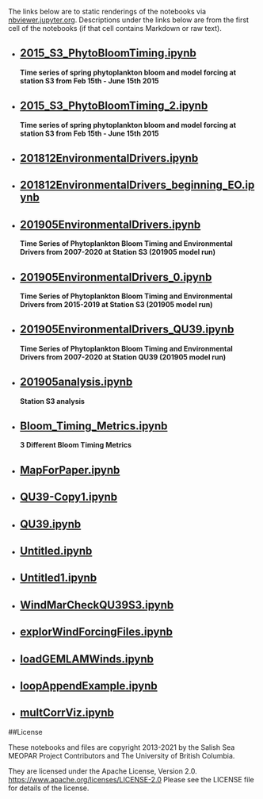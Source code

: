 The links below are to static renderings of the notebooks via
[nbviewer.jupyter.org](https://nbviewer.jupyter.org/).
Descriptions under the links below are from the first cell of the notebooks
(if that cell contains Markdown or raw text).

* ## [2015_S3_PhytoBloomTiming.ipynb](https://nbviewer.jupyter.org/github/SalishSeaCast/analysis-elise-2/blob/master/notebooks/forAline/2015_S3_PhytoBloomTiming.ipynb)  
    
    **Time series of spring phytoplankton bloom and model forcing at station S3 from Feb 15th - June 15th 2015**

* ## [2015_S3_PhytoBloomTiming_2.ipynb](https://nbviewer.jupyter.org/github/SalishSeaCast/analysis-elise-2/blob/master/notebooks/forAline/2015_S3_PhytoBloomTiming_2.ipynb)  
    
    **Time series of spring phytoplankton bloom and model forcing at station S3 from Feb 15th - June 15th 2015**

* ## [201812EnvironmentalDrivers.ipynb](https://nbviewer.jupyter.org/github/SalishSeaCast/analysis-elise-2/blob/master/notebooks/forAline/201812EnvironmentalDrivers.ipynb)  
    
* ## [201812EnvironmentalDrivers_beginning_EO.ipynb](https://nbviewer.jupyter.org/github/SalishSeaCast/analysis-elise-2/blob/master/notebooks/forAline/201812EnvironmentalDrivers_beginning_EO.ipynb)  
    
* ## [201905EnvironmentalDrivers.ipynb](https://nbviewer.jupyter.org/github/SalishSeaCast/analysis-elise-2/blob/master/notebooks/forAline/201905EnvironmentalDrivers.ipynb)  
    
    **Time Series of Phytoplankton Bloom Timing and Environmental Drivers from 2007-2020 at Station S3 (201905 model run)**

* ## [201905EnvironmentalDrivers_0.ipynb](https://nbviewer.jupyter.org/github/SalishSeaCast/analysis-elise-2/blob/master/notebooks/forAline/201905EnvironmentalDrivers_0.ipynb)  
    
    **Time Series of Phytoplankton Bloom Timing and Environmental Drivers from 2015-2019 at Station S3 (201905 model run)**

* ## [201905EnvironmentalDrivers_QU39.ipynb](https://nbviewer.jupyter.org/github/SalishSeaCast/analysis-elise-2/blob/master/notebooks/forAline/201905EnvironmentalDrivers_QU39.ipynb)  
    
    **Time Series of Phytoplankton Bloom Timing and Environmental Drivers from 2007-2020 at Station QU39 (201905 model run)**

* ## [201905analysis.ipynb](https://nbviewer.jupyter.org/github/SalishSeaCast/analysis-elise-2/blob/master/notebooks/forAline/201905analysis.ipynb)  
    
    **Station S3 analysis**

* ## [Bloom_Timing_Metrics.ipynb](https://nbviewer.jupyter.org/github/SalishSeaCast/analysis-elise-2/blob/master/notebooks/forAline/Bloom_Timing_Metrics.ipynb)  
    
    **3 Different Bloom Timing Metrics**

* ## [MapForPaper.ipynb](https://nbviewer.jupyter.org/github/SalishSeaCast/analysis-elise-2/blob/master/notebooks/forAline/MapForPaper.ipynb)  
    
* ## [QU39-Copy1.ipynb](https://nbviewer.jupyter.org/github/SalishSeaCast/analysis-elise-2/blob/master/notebooks/forAline/QU39-Copy1.ipynb)  
    
* ## [QU39.ipynb](https://nbviewer.jupyter.org/github/SalishSeaCast/analysis-elise-2/blob/master/notebooks/forAline/QU39.ipynb)  
    
* ## [Untitled.ipynb](https://nbviewer.jupyter.org/github/SalishSeaCast/analysis-elise-2/blob/master/notebooks/forAline/Untitled.ipynb)  
    
* ## [Untitled1.ipynb](https://nbviewer.jupyter.org/github/SalishSeaCast/analysis-elise-2/blob/master/notebooks/forAline/Untitled1.ipynb)  
    
* ## [WindMarCheckQU39S3.ipynb](https://nbviewer.jupyter.org/github/SalishSeaCast/analysis-elise-2/blob/master/notebooks/forAline/WindMarCheckQU39S3.ipynb)  
    
* ## [explorWindForcingFiles.ipynb](https://nbviewer.jupyter.org/github/SalishSeaCast/analysis-elise-2/blob/master/notebooks/forAline/explorWindForcingFiles.ipynb)  
    
* ## [loadGEMLAMWinds.ipynb](https://nbviewer.jupyter.org/github/SalishSeaCast/analysis-elise-2/blob/master/notebooks/forAline/loadGEMLAMWinds.ipynb)  
    
* ## [loopAppendExample.ipynb](https://nbviewer.jupyter.org/github/SalishSeaCast/analysis-elise-2/blob/master/notebooks/forAline/loopAppendExample.ipynb)  
    
* ## [multCorrViz.ipynb](https://nbviewer.jupyter.org/github/SalishSeaCast/analysis-elise-2/blob/master/notebooks/forAline/multCorrViz.ipynb)  
    

##License

These notebooks and files are copyright 2013-2021
by the Salish Sea MEOPAR Project Contributors
and The University of British Columbia.

They are licensed under the Apache License, Version 2.0.
https://www.apache.org/licenses/LICENSE-2.0
Please see the LICENSE file for details of the license.
